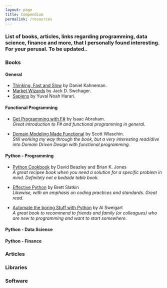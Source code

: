 ```yaml
---
layout: page
title: Compendium
permalink: /resources
---
```



### List of books, articles, links regarding programming, data science, finance and more, that I personally found interesting. For your perusal. To be updated..

### Books

#### General
 -  [Thinking, Fast and Slow](https://www.amazon.fr/Thinking-Fast-Slow-Daniel-Kahneman/dp/0141033576) by Daniel Kahneman.
 -  [Market Wizards](https://www.amazon.fr/Market-Wizards-Interviews-Traders-Updated/dp/1118273052/) by Jack D. Swchager.
 -  [Sapiens](https://www.amazon.fr/Sapiens-Humankind-Yuval-Noah-Harari/dp/0099590085) by Yuval Noah Harari.

#### Functional Programming
 -  [Get Programming with F#](https://www.manning.com/books/get-programming-with-f-sharp) by Isaac Abraham.  
    *Great introduction to F# and functional programming in general.*

 -  [Domain Modeling Made Functional](https://www.amazon.com/Domain-Modeling-Made-Functional-Domain-Driven/dp/1680502549) by Scott Wlaschin.  
    *Still working my way through the book, but a very interesting read/dive into Domain Driven Design with functional programming.*

#### Python - Programming
 -  [Python Cookbook](https://www.oreilly.com/library/view/python-cookbook-3rd/9781449357337/) by David Beazley and Brian K. Jones  
    *A great recipee book when you need a solution for a specific problem in mind. Definitely not a bedside table book.*

 -  [Effective Python](https://www.amazon.fr/Effective-Python-Specific-Write-Better/dp/0134034287) by Brett Slatkin  
    *Likewise, with an emphasis on coding practices and standards. Great read.*

 -  [Automate the boring Stuff with Python](https://www.oreilly.com/library/view/python-cookbook-3rd/9781449357337/) by Al Sweigart  
    *A great book to recommend to friends and family (or colleagues) who are new to programming and want to start somewhere.*

#### Python - Data Science
#### Python - Finance

### Articles

### Libraries

### Software


